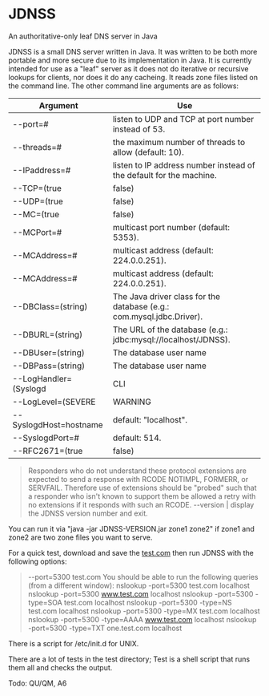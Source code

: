 # JDNSS
An authoritative-only leaf DNS server in Java

JDNSS is a small DNS server written in Java.  It was written to be both
more portable and more secure due to its implementation in Java.  It is
currently intended for use as a "leaf" server as it does not do iterative
or recursive lookups for clients, nor does it do any cacheing.  It reads
zone files listed on the command line.  The other command line arguments
are as follows:

Argument     | Use
------------ | -------------
--port=#    | listen to UDP and TCP at port number instead of 53.
--threads=# | the maximum number of threads to allow (default: 10).
--IPaddress=#   | listen to IP address number instead of the default for the machine.
--TCP=(true|false)  | listen to the TCP port (default: true).
--UDP=(true|false)  | listen to the UDP port (default: true).
--MC=(true|false)   | listen to the multicast port (default: false).
--MCPort=#  | multicast port number (default: 5353).
--MCAddress=#   | multicast address (default: 224.0.0.251).
--MCAddress=#   | multicast address (default: 224.0.0.251).
--DBClass=(string)  | The Java driver class for the database (e.g.: com.mysql.jdbc.Driver).
--DBURL=(string)    | The URL of the database (e.g.: jdbc:mysql://localhost/JDNSS).
--DBUser=(string)   | The database user name
--DBPass=(string)   | The database user name
--LogHandler=(Syslogd|CLI|UNIXDomain|Console)   | specify where log messages will go: a syslog daemon listening on localhost port 514, the command line interface command "logger", the UNIX domain socket, or the console.  The default handler sends log messages to syslogd.  If you choose Syslogd, make sure you have a syslogd process listening; in FC8 for example one needs a "-r514" in /etc/sysconfig/rsyslog or /etc/default/syslogd.
--LogLevel=(SEVERE|WARNING|INFO|CONFIG|FINE|FINER|FINEST)   | default: INFO.
--SyslogdHost=hostname  | default: "localhost".
--SyslogdPort=# | default: 514.
--RFC2671=(true|false) | Default: false.  Whether or not JDNSS sends back an NOTIMPL message when an EDNS query is sent (e.g. for DNSSEC).  Most servers choose to silently ignore these and send back the answer, which is JDNSS's approach too.  If you want to send back a NOTIMPL, set this to true.  Here is the relevant passage from RFC2671.
> Responders who do not understand these protocol extensions are expected to
> send a response with RCODE NOTIMPL, FORMERR, or SERVFAIL.  Therefore use of
> extensions should be "probed" such that a responder who isn't known to
> support them be allowed a retry with no extensions if it responds with such
> an RCODE.
--version   | display the JDNSS version number and exit.

You can run it via "java -jar JDNSS-VERSION.jar zone1 zone2" if zone1
and zone2 are two zone files you want to serve.

For a quick test, download and save the <a href="test.com">test.com</a>
then run JDNSS with the following options:
> --port=5300 test.com
You should be able to run the following queries (from a different window):
> nslookup -port=5300 test.com localhost
> nslookup -port=5300 www.test.com localhost
> nslookup -port=5300 -type=SOA test.com localhost
> nslookup -port=5300 -type=NS test.com localhost
> nslookup -port=5300 -type=MX test.com localhost
> nslookup -port=5300 -type=AAAA www.test.com localhost
> nslookup -port=5300 -type=TXT one.test.com localhost

There is a script for /etc/init.d for UNIX.

There are a lot of tests in the test directory; Test is a shell script
that runs them all and checks the output.

Todo: QU/QM, A6
